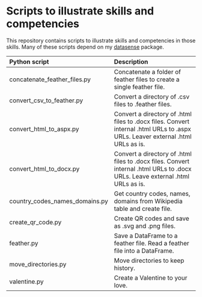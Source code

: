 # Scripts to illustrate skills and competencies

This repository contains scripts to illustrate skills and competencies in those skills. Many of these scripts depend on my [datasense](https://github.com/gillespilon/datasense) package.

| Python script                  | Description                                                                                                                     |
| :---                           | :---                                                                                                                            |
| concatenate_feather_files.py   | Concatenate a folder of feather files to create a single feather file.                                                          |
| convert_csv_to_feather.py      | Convert a directory of .csv files to .feather files.                                                                            |
| convert_html_to_aspx.py        | Convert a directory of .html files to .docx files. Convert internal .html URLs to .aspx URLs. Leaver external .html URLs as is. |
| convert_html_to_docx.py        | Convert a directory of .html files to .docx files. Convert internal .html URLs to .docx URLs. Leave external .html URLs as is.  |
| country_codes_names_domains.py | Get country codes, names, domains from Wikipedia table and create file.                                                         |
| create_qr_code.py              | Create QR codes and save as .svg and .png files.                                                                                |
| feather.py                     | Save a DataFrame to a feather file. Read a feather file into a DataFrame.                                                       |
| move_directories.py            | Move directories to keep history.                                                                                               |
| valentine.py                   | Create a Valentine to your love.                                                                                                |
